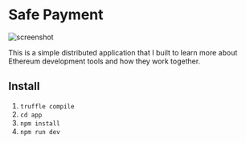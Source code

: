 # Safe Payment

![screenshot](http://i.imgur.com/lC2pSgO.png)

This is a simple distributed application that I built to learn more about Ethereum development tools and how they work together.

## Install

1. `truffle compile`
2. `cd app`
3. `npm install`
4. `npm run dev`
